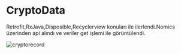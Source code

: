 # CryptoData

Retrofit,RxJava,Disposible,Recyclerview konuları ile ilerlendi.Nomics üzerinden api alındı ve veriler get işlemi ile görüntülendi.

![cryptorecord](https://user-images.githubusercontent.com/63001162/153627846-6fc98e02-2d39-4a05-b876-212f5c74e964.gif)

